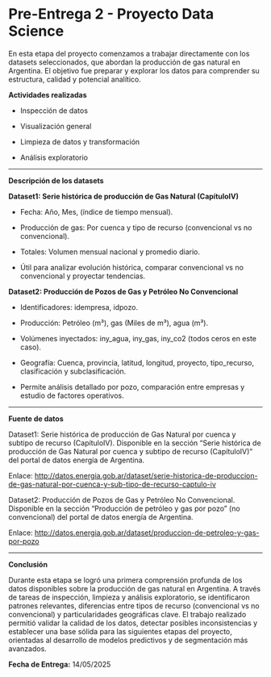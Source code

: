# Pre-Entrega 2 - Proyecto Data Science

En esta etapa del proyecto comenzamos a trabajar directamente con los datasets seleccionados, que abordan la producción de gas natural en Argentina. El objetivo fue preparar y explorar los datos para comprender su estructura, calidad y potencial analítico.

**Actividades realizadas**

* Inspección de datos

* Visualización general

* Limpieza de datos y transformación

* Análisis exploratorio

---

**Descripción de los datasets**

**Dataset1: Serie histórica de producción de Gas Natural (CapítuloIV)**

* Fecha: Año, Mes, (índice de tiempo mensual).

* Producción de gas: Por cuenca y tipo de recurso (convencional vs no convencional).

* Totales: Volumen mensual nacional y promedio diario.

* Útil para analizar evolución histórica, comparar convencional vs no convencional y proyectar tendencias.

**Dataset2: Producción de Pozos de Gas y Petróleo No Convencional**

* Identificadores: idempresa, idpozo.

* Producción: Petróleo (m³), gas (Miles de m³), agua (m³).

* Volúmenes inyectados: iny_agua, iny_gas, iny_co2 (todos ceros en este caso).

* Geografía: Cuenca, provincia, latitud, longitud, proyecto, tipo_recurso, clasificación y subclasificación.

* Permite análisis detallado por pozo, comparación entre empresas y estudio de factores operativos.

---

**Fuente de datos**

Dataset1: Serie histórica de producción de Gas Natural por cuenca y subtipo de recurso (CapítuloIV). Disponible en la sección “Serie histórica de producción de Gas Natural por cuenca y subtipo de recurso (CapítuloIV)” del portal de datos energía de Argentina.

Enlace: http://datos.energia.gob.ar/dataset/serie-historica-de-produccion-de-gas-natural-por-cuenca-y-sub-tipo-de-recurso-captulo-iv

Dataset2: Producción de Pozos de Gas y Petróleo No Convencional. Disponible en la sección “Producción de petróleo y gas por pozo” (no convencional) del portal de datos energía de Argentina.

Enlace: http://datos.energia.gob.ar/dataset/produccion-de-petroleo-y-gas-por-pozo

---

**Conclusión**

Durante esta etapa se logró una primera comprensión profunda de los datos disponibles sobre la producción de gas natural en Argentina. A través de tareas de inspección, limpieza y análisis exploratorio, se identificaron patrones relevantes, diferencias entre tipos de recurso (convencional vs no convencional) y particularidades geográficas clave.
El trabajo realizado permitió validar la calidad de los datos, detectar posibles inconsistencias y establecer una base sólida para las siguientes etapas del proyecto, orientadas al desarrollo de modelos predictivos y de segmentación más avanzados.

**Fecha de Entrega:** 14/05/2025
